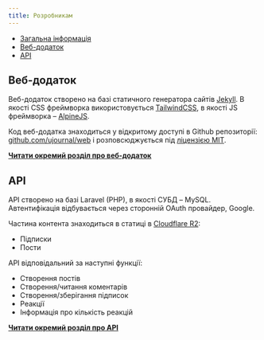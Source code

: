 ```yaml
---
title: Розробникам
---
```


* [Загальна інформація](/docs/overview)
* [Веб-додаток](/docs/web)
* [API](/docs/api)

## Веб-додаток

Веб-додаток створено на базі статичного генератора сайтів [Jekyll](https://jekyllrb.com/). В якості CSS фреймворка використовується [TailwindCSS](https://tailwindcss.com/), в якості JS фреймворка – [AlpineJS](https://alpinejs.dev/).

Код веб-додатка знаходиться у відкритому доступі в Github репозиторії: [github.com/ujournal/web](https://github.com/ujournal/web) і розповсюджується під [ліцензією MIT](https://uk.wikipedia.org/wiki/%D0%9B%D1%96%D1%86%D0%B5%D0%BD%D0%B7%D1%96%D1%8F_MIT).

[**Читати окремий розділ про веб-додаток**](/docs/web)

## API

API створено на базі Laravel (PHP), в якості СУБД – MySQL. Автентифікація відбувається через сторонній OAuth провайдер, Google.

Частина контента знаходиться в статиці в [Cloudflare R2](https://developers.cloudflare.com/r2/):

- Підписки
- Пости

API відповідальний за наступні функції:

- Створення постів
- Створення/читання коментарів
- Створення/зберігання підписок
- Реакції
- Інформація про кількість реакцій

[**Читати окремий розділ про API**](/docs/api)
